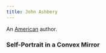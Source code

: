 ```yaml
---
title: John Ashbery
---
```


An [American](../index.html) author.

### Self-Portrait in a Convex Mirror

